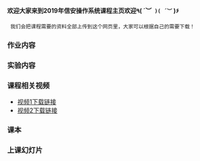 #### 欢迎大家来到2019年信安操作系统课程主页欢迎٩( ´︶` )( ´︶` )۶
     我们会把课程需要的资料全部上传到这个网页里，大家可以根据自己的需要下载！




### 作业内容

### 实验内容
### 课程相关视频
* [视频1下载链接](https://github.com/yankaixie13/Operating-System-2018/tree/master/Videos/Hardware%20and%20Operating%20System%20Basic/ "Title") 
* [视频2下载链接](https://github.com/yankaixie13/Operating-System-2018/blob/master/Videos/Hardware%20and%20Operating%20System%20Basic/Hardware_and_Operating_System_basics_-_10_of_11.mp4 "Title")
### 课本
### 上课幻灯片


